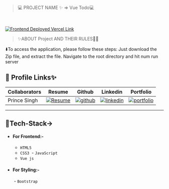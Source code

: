   
> 💻 PROJECT NAME ✨ => Vue Todo💻
<br>

[![Frontend Deployed Vercel Link](https://img.shields.io/badge/FrontendDeployed__Vercel_Link-000?style=for-the-badge&logo=ko-fi&logoColor=white)](https://vue-todo-ecru-eight.vercel.app/)

> ✨ABOUT Project AND THEIR RULES🧑‍💻

⬇️To access the application, please follow these steps:
Just download the Zip file, and extract the file. Navigate to the root directory and hit num run server 


## 🔗 Profile Links✨




 | Collaborators| Resume | Github                                                                                                                         |Linkedin                                                                                                                                                            | Portfolio                                                                                                                                    |
| -------------| ------------- | ---------------------------------------------------------------------------------------------------------------------------------------- | ------------------------------------------------------------------------------------------------------------------------------------------------------------------- | -------------------------------------------------------------------------------------------------------------------------------------------- |
| Prince Singh | [![Resume](https://img.shields.io/badge/my_Resume-000?style=for-the-badge&logo=ko-fi&logoColor=white)](https://drive.google.com/file/d/142LD5wD4ruf4Mo2np9CKQweA5s0GbBE0/view?usp=sharing) | [![github](https://img.shields.io/badge/github-1DA1F2?style=for-the-badge&logo=github&logoColor=white)](https://github.com/mrprincesingh)| [![linkedin](https://img.shields.io/badge/linkedin-0A66C2?style=for-the-badge&logo=linkedin&logoColor=white)](https://www.linkedin.com/in/prince-singh-a35963199/) |[![portfolio](https://img.shields.io/badge/my_portfolio-000?style=for-the-badge&logo=ko-fi&logoColor=white)](https://mrprincesingh.github.io/) |

  ---
## 💫Tech-Stack->

- #### For Frontend:-
   - `HTML5`
  - `CSS3`
  - `JavaScript `
   - `Vue js`
- #### For Styling:-  
   - `Bootstrap`

